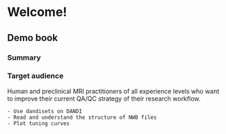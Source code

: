 <!-- #region -->
# Welcome!

## Demo book

### Summary


### Target audience

Human and preclinical MRI practitioners of all experience levels who want to improve their current QA/QC strategy of their research workflow.

```{admonition} Learning outcomes
- Use dandisets on DANDI
- Read and understand the structure of NWB files
- Plot tuning curves
```

<!-- #endregion -->
